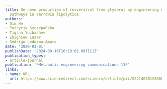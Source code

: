```yaml
---
title: De novo production of resveratrol from glycerol by engineering different metabolic
  pathways in Yarrowia lipolytica
authors:
- Qin He
- Patrycja Szczepańska
- Tigran Yuzbashev
- Zbigniew Lazar
- Rodrigo Ledesma-Amaro
date: '2020-01-01'
publishDate: '2024-09-16T16:13:02.097111Z'
publication_types:
- article-journal
publication: '*Metabolic engineering communications 11*'
links:
- name: URL
  url: https://www.sciencedirect.com/science/article/pii/S2214030120300468
---
```

